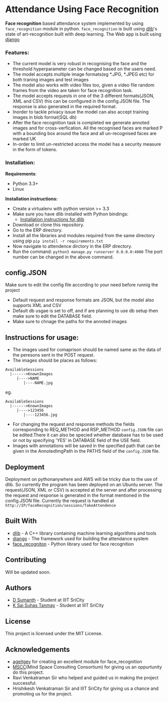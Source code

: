 # Attendance Using Face Recognition

**Face recognition** based attendance system implemented by using `face_recognition` module in python.
`face_recognition` is built using [dlib](https://gist.github.com/ageitgey/629d75c1baac34dfa5ca2a1928a7aeaf)'s state of art-recognition built with deep learning.
The Web app is built using [django](https://www.djangoproject.com/)

### Features:
* The current model is very robust in recognising the face and the threshold hyperparameter can be changed based on the users need.
* The model accepts multiple image formats(eg *.JPG, *.JPEG etc) for both traning images and test images
* The model also works with video files too, given a video file random frames from the video are taken for face recognition task.
* The model accepts requests in one of the 3 different formats(JSON, XML and CSV) this can be configured in the config.JSON file. The response is also generated in the required format.
* Inorder to tackle privacy issue the model can also accept training images in blob format(SQL db)
* After the face recognition task is completed we generate annoted images and for cross-verfication. All the recognised faces are marked P with a bounding box around the face and all un-recognised faces are marked UK
* In-order to limit un-restricted access the model has a security measure in the form of tokens.

### Installation:
**Requirements**:
* Python 3.3+
* Linux 

**Installation instructions:**
* Create a virtualenv with python version >= 3.3
* Make sure you have dlib installed with Python bindings:
    * [Installation instructions for dlib](https://gist.github.com/ageitgey/629d75c1baac34dfa5ca2a1928a7aeaf)
* Download or clone this repository.
* Go to the ERP directory.
* Install all the libraries and modules required from the same directory using pip
  `pip install -r requirements.txt`
* Now navigate to attendence dirctory in the ERP directory.
* Run the command:
  `python3 manage.py runserver 0.0.0.0:4000`
  The port number can be changed in the above command.

## config.JSON
Make sure to edit the config file according to your need before runnig the project
* Default request and response formats are JSON, but the model also supports XML and CSV
* Default db usgae is set to off, and if are planning to use db setup then make sure to edit the DATABASE field.
* Make sure to chnage the paths for the annoted images

## Instructions for usage:
* The images used for comaprison should be named same as the data of the peresons sent in the POST request.
* The images should be places as follows:
 ``` 
 AvailableSessions
   |------>KnownImages
      |---->NAME
         |----NAME.jpg
  ```
  
  eg.
  ```
  AvailableSessions
    |------>KnownImages
       |---->123456
          |----123456.jpg
``` 
* For changing the request and response methods the fields corresponding to REQ_METHOD and RSP_METHOD `config.JSON` file can be edited.There it can also be specied whether database has to be used or not by specifying 'YES' in DATABASE field of the USE field.
* Images with annotations will be saved in the specified path that can be given in the AnnotedImgPath in the PATHS field of the `config.JSON` file.
   
## Deployment
Deployment on pythonanywhere and AWS will be tricky due to the use of dlib.
So currently the program has been deployed on an Ubuntu server. The request(JSON, XML or CSV) is accepted at the server and after processing the request and response is generated in the format mentioned in the config.JSON file.
Currently the request is handled at `http://IP/faceRecognition/sessions/TakeAttendence`

## Built With
* [dlib](http://dlib.net/) - A C++ library containing machine learning algorithms and tools
* [django](https://www.djangoproject.com/) - The framework used for building the attendance system
* [face_recogniton](https://github.com/ageitgey/face_recognition) - Python library used for face recognition

## Contributing
Will be updated soon.

## Authors
* [D Sumanth](https://github.com/sumanthd17) - Student at IIIT SriCity
* [K Sai Suhas Tanmay](https://github.com/suhastanmay) - Student at IIIT SriCity

## License
This project is licensed under the MIT License.

## Acknowledgements
* [ageitgey](https://github.com/ageitgey/face_recognition) for creating an excellent module for face_recognition
* [MSCC](http://msconsortium.co.in/)(Mind Space Consulting Consortium) for giving us an oppurtunity do this project.
* Ravi Venkatraman Sir who helped and guided us in making the project successful.
* Hrishikesh Venkatraman Sir and IIIT SriCity for giving us a chance and promoting us for the project.
